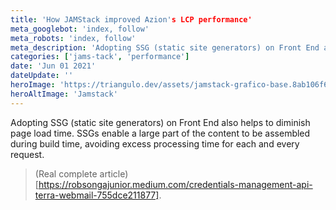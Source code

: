 ```yaml
---
title: 'How JAMStack improved Azion's LCP performance'
meta_googlebot: 'index, follow'
meta_robots: 'index, follow'
meta_description: 'Adopting SSG (static site generators) on Front End also helps to diminish page load time SSGs enable a large part of the content to be assembled during build time, avoiding excess processing time for each and every request...'
categories: ['jams-tack', 'performance']
date: 'Jun 01 2021'
dateUpdate: ''
heroImage: 'https://triangulo.dev/assets/jamstack-grafico-base.8ab106f6_Z25fmCO.png'
heroAltImage: 'Jamstack'
---
```



Adopting SSG (static site generators) on Front End also helps to diminish page load time. SSGs enable a large part of the content to be assembled during build time, avoiding excess processing time for each and every request.

> (Real complete article)[https://robsongajunior.medium.com/credentials-management-api-terra-webmail-755dce211877].
